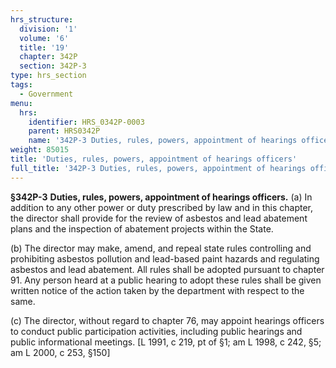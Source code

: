 ```yaml
---
hrs_structure:
  division: '1'
  volume: '6'
  title: '19'
  chapter: 342P
  section: 342P-3
type: hrs_section
tags:
  - Government
menu:
  hrs:
    identifier: HRS_0342P-0003
    parent: HRS0342P
    name: '342P-3 Duties, rules, powers, appointment of hearings officers'
weight: 85015
title: 'Duties, rules, powers, appointment of hearings officers'
full_title: '342P-3 Duties, rules, powers, appointment of hearings officers'
---
```

**§342P-3** **Duties, rules, powers, appointment of hearings officers.** (a) In addition to any other power or duty prescribed by law and in this chapter, the director shall provide for the review of asbestos and lead abatement plans and the inspection of abatement projects within the State.

(b) The director may make, amend, and repeal state rules controlling and prohibiting asbestos pollution and lead-based paint hazards and regulating asbestos and lead abatement. All rules shall be adopted pursuant to chapter 91\. Any person heard at a public hearing to adopt these rules shall be given written notice of the action taken by the department with respect to the same.

(c) The director, without regard to chapter 76, may appoint hearings officers to conduct public participation activities, including public hearings and public informational meetings. [L 1991, c 219, pt of §1; am L 1998, c 242, §5; am L 2000, c 253, §150]